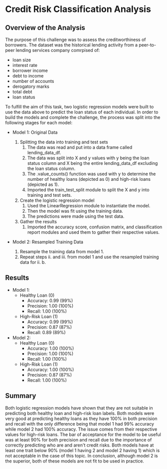 # Credit Risk Classification Analysis

## Overview of the Analysis
The purpose of this challenge was to assess the creditworthiness of borrowers.  The dataset was the historical lending activity from a peer-to-peer lending services company comrpised of: 
* loan size
* interest rate
* borrower income
* debt to income
* number of accounts
* derogatory marks
* total debt
* loan status  

To fulfill the aim of this task, two logistic regression models were built to use the data above to predict the loan status of each individual.  In order to build the models and complete the challenge, the process was split into the following stages for each model:

* Model 1: Original Data
    1. Splitting the data into training and test sets 
        1. The data was read and put into a data frame called lending_data_df.
        2. The data was split into X and y values with y being the loan status column and X being the entire lending_data_df excluding the loan status column.
        3. The .value_counts() function was used with y to determine the number of healthy loans (depicted as 0) and high-risk loans (depicted as 1).
        4. Imported the train_test_split module to split the X and y into training and test sets.
    2. Create the logistic regression model
        1. Used the LinearRegression module to instantiate the model.
        2. Then the model was fit using the training data.
        3. The predictions were made using the test data.
    3. Gather the results
        1. Imported the accuracy score, confusion matrix, and classification report modules and used them to gather their respective values.

* Model 2: Resampled Training Data
    1. Resample the training data from model 1.
    2. Repeat steps ii. and iii. from model 1 and use the resampled training data for ii. b.


## Results
* Model 1: 
    * Healthy Loan (0)
        * Accuracy: 0.99 (99%)
        * Precision: 1.00 (100%)
        * Recall: 1.00 (100%)
    * High-Risk Loan (1)
        * Accuracy: 0.99 (99%)
        * Precision: 0.87 (87%)
        * Recall: 0.89 (89%)
* Model 2: 
    * Healthy Loan (0)
        * Accuracy: 1.00 (100%)
        * Precision: 1.00 (100%)
        * Recall: 1.00 (100%)
    * High-Risk Loan (1)
        * Accuracy: 1.00 (100%)
        * Precision: 0.87 (87%)
        * Recall: 1.00 (100%)

## Summary
Both logistic regression models have shown that they are not suitable in predicting both healthy loan and high-risk loan labels.  Both models were very good at predicting healthy loans as they have 100% in both precision and recall with the only difference being that model 1 had 99% accuracy while model 2 had 100% accuracy.  The issue comes from their respective values for high-risk loans.  The bar of acceptance for the model to be useful was at least 90% for both precision and recall due to the importance of correctly predicting who are and aren't credit risks.  Both models have at least one trait below 90% (model 1 having 2 and model 2 having 1) which is not acceptable in the case of this topic.  In conclusion, although model 2 is the superior, both of these models are not fit to be used in practice.